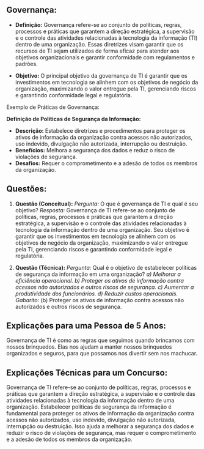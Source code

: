 ## **Governança:**

- **Definição:** Governança refere-se ao conjunto de políticas, regras, processos e práticas que garantem a direção estratégica, a supervisão e o controle das atividades relacionadas à tecnologia da informação (TI) dentro de uma organização. Essas diretrizes visam garantir que os recursos de TI sejam utilizados de forma eficaz para atender aos objetivos organizacionais e garantir conformidade com regulamentos e padrões.
    
- **Objetivo:** O principal objetivo da governança de TI é garantir que os investimentos em tecnologia se alinhem com os objetivos de negócio da organização, maximizando o valor entregue pela TI, gerenciando riscos e garantindo conformidade legal e regulatória.
    

Exemplo de Práticas de Governança:

**Definição de Políticas de Segurança da Informação:**

- **Descrição:** Estabelece diretrizes e procedimentos para proteger os ativos de informação da organização contra acessos não autorizados, uso indevido, divulgação não autorizada, interrupção ou destruição.
- **Benefícios:** Melhora a segurança dos dados e reduz o risco de violações de segurança.
- **Desafios:** Requer o comprometimento e a adesão de todos os membros da organização.

## **Questões:**

1. **Questão (Conceitual):** _Pergunta:_ O que é governança de TI e qual é seu objetivo? _Resposta:_ Governança de TI refere-se ao conjunto de políticas, regras, processos e práticas que garantem a direção estratégica, a supervisão e o controle das atividades relacionadas à tecnologia da informação dentro de uma organização. Seu objetivo é garantir que os investimentos em tecnologia se alinhem com os objetivos de negócio da organização, maximizando o valor entregue pela TI, gerenciando riscos e garantindo conformidade legal e regulatória.
    
2. **Questão (Técnica):** _Pergunta:_ Qual é o objetivo de estabelecer políticas de segurança da informação em uma organização? _a) Melhorar a eficiência operacional._ _b) Proteger os ativos de informação contra acessos não autorizados e outros riscos de segurança._ _c) Aumentar a produtividade dos funcionários._ _d) Reduzir custos operacionais._ _Gabarito:_ (b) Proteger os ativos de informação contra acessos não autorizados e outros riscos de segurança.
    

## **Explicações para uma Pessoa de 5 Anos:**

Governança de TI é como as regras que seguimos quando brincamos com nossos brinquedos. Elas nos ajudam a manter nossos brinquedos organizados e seguros, para que possamos nos divertir sem nos machucar.

## **Explicações Técnicas para um Concurso:**

Governança de TI refere-se ao conjunto de políticas, regras, processos e práticas que garantem a direção estratégica, a supervisão e o controle das atividades relacionadas à tecnologia da informação dentro de uma organização. Estabelecer políticas de segurança da informação é fundamental para proteger os ativos de informação da organização contra acessos não autorizados, uso indevido, divulgação não autorizada, interrupção ou destruição. Isso ajuda a melhorar a segurança dos dados e reduzir o risco de violações de segurança, mas requer o comprometimento e a adesão de todos os membros da organização.